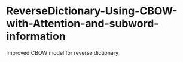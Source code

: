 # ReverseDictionary-Using-CBOW-with-Attention-and-subword-information

Improved CBOW model for reverse dictionary

